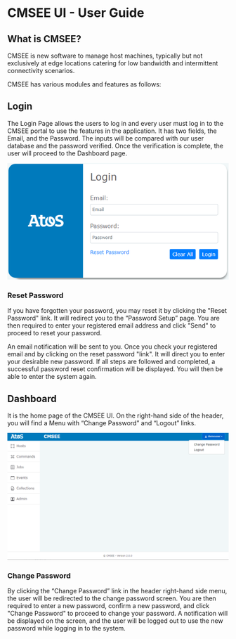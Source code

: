 # CMSEE UI - User Guide

## What is CMSEE?

CMSEE is new software to manage host machines, typically but not exclusively at edge locations catering for low bandwidth and intermittent connectivity scenarios.

CMSEE has various modules and features as follows:

## Login

The Login Page allows the users to log in and every user must log in to the CMSEE portal to use the features in the application.
It has two fields, the Email, and the Password. The inputs will be compared with our user database and the password verified. Once the verification is complete, the user will proceed to the Dashboard page.

![Login Screen](https://github.com/shailendra4chat/cmsee/blob/main/login.PNG)

### Reset Password

If you have forgotten your password, you may reset it by clicking the "Reset Password" link. It will redirect you to the “Password Setup” page. You are then required to enter your registered email address and click "Send" to proceed to reset your password.

An email notification will be sent to you. Once you check your registered email and by clicking on the reset password "link". It will direct you to enter your desirable new password. If all steps are followed and completed, a successful password reset confirmation will be displayed. You will then be able to enter the system again. 

## Dashboard

It is the home page of the CMSEE UI.
On the right-hand side of the header, you will find a Menu with “Change Password” and “Logout” links.

![Dashboard Screen](https://github.com/shailendra4chat/cmsee/blob/main/dashboard.PNG)

### Change Password

By clicking the “Change Password” link in the header right-hand side menu, the user will be redirected to the change password screen.
You are then required to enter a new password, confirm a new password, and click "Change Password" to proceed to change your password.
A notification will be displayed on the screen, and the user will be logged out to use the new password while logging in to the system.

